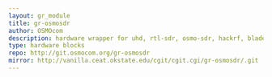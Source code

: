 ```yaml
---
layout: gr_module
title: gr-osmosdr
author: OSMOcom
description: hardware wrapper for uhd, rtl-sdr, osmo-sdr, hackrf, bladeRF
type: hardware blocks
repo: http://git.osmocom.org/gr-osmosdr
mirror: http://vanilla.ceat.okstate.edu/cgit/cgit.cgi/gr-osmosdr/.git
---
```


